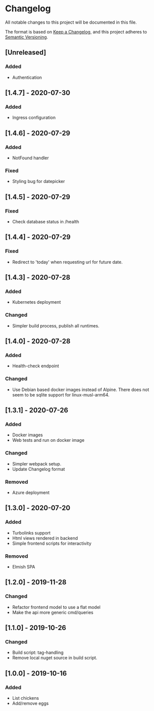 # Changelog
All notable changes to this project will be documented in this file.

The format is based on [Keep a Changelog](https://keepachangelog.com/en/1.0.0/),
and this project adheres to [Semantic Versioning](https://semver.org/spec/v2.0.0.html).

## [Unreleased]
### Added
* Authentication

## [1.4.7] - 2020-07-30
### Added
* Ingress configuration

## [1.4.6] - 2020-07-29
### Added 
* NotFound handler

### Fixed
* Styling bug for datepicker

## [1.4.5] - 2020-07-29
### Fixed
* Check database status in /health

## [1.4.4] - 2020-07-29
### Fixed
* Redirect to 'today' when requesting url for future date.

## [1.4.3] - 2020-07-28
### Added
* Kubernetes deployment

### Changed
* Simpler build process, publish all runtimes.

## [1.4.0] - 2020-07-28
### Added
* Health-check endpoint

### Changed
* Use Debian based docker images instead of Alpine. There does not seem to be sqlite support for linux-musl-arm64.

## [1.3.1] - 2020-07-26
### Added
* Docker images 
* Web tests and run on docker image

### Changed 
* Simpler webpack setup.
* Update Changelog format

### Removed
* Azure deployment

## [1.3.0] - 2020-07-20
### Added
* Turbolinks support
* Html views rendered in backend
* Simple frontend scripts for interactivity

### Removed
* Elmish SPA

## [1.2.0] - 2019-11-28
### Changed
* Refactor frontend model to use a flat model
* Make the api more generic cmd/queries

## [1.1.0] - 2019-10-26
### Changed
* Build script: tag-handling
* Remove local nuget source in build script.

## [1.0.0] - 2019-10-16
### Added 
* List chickens
* Add/remove eggs
